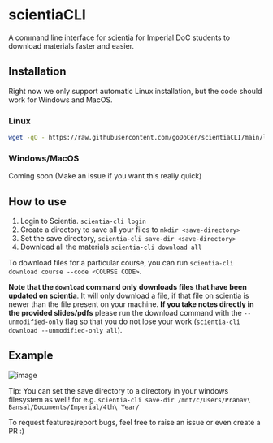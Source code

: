 # scientiaCLI

A command line interface for [scientia](https://scientia.doc.ic.ac.uk) for Imperial DoC students to download materials faster and easier.

## Installation

Right now we only support automatic Linux installation, but the code should work for Windows and MacOS.

### Linux

```bash
wget -qO - https://raw.githubusercontent.com/goDoCer/scientiaCLI/main/linux-installer.sh | bash
```

### Windows/MacOS

Coming soon (Make an issue if you want this really quick)

## How to use

1. Login to Scientia. `scientia-cli login`
2. Create a directory to save all your files to `mkdir <save-directory>`
3. Set the save directory, `scientia-cli save-dir <save-directory>`
4. Download all the materials `scientia-cli download all`


To download files for a particular course, you can run `scientia-cli download course --code <COURSE CODE>`.

**Note that the `download` command only downloads files that have been updated on scientia**. It will only download a file, if that file on scientia is newer than the file present on your machine. **If you take notes directly in the provided slides/pdfs** please run the download command with the `--unmodified-only` flag so that you do not lose your work (`scientia-cli download --unmodified-only all`).

## Example

![image](https://user-images.githubusercontent.com/55818107/194059192-ac83bfeb-516f-482e-9b12-4c60a9b48552.png)

Tip: You can set the save directory to a directory in your windows filesystem as well! for e.g. `scientia-cli save-dir /mnt/c/Users/Pranav\ Bansal/Documents/Imperial/4th\ Year/`

To request features/report bugs, feel free to raise an issue or even create a PR :)
